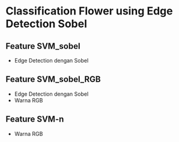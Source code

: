 # Classification Flower using Edge Detection Sobel

## Feature SVM_sobel

- Edge Detection dengan Sobel

## Feature SVM_sobel_RGB

- Edge Detection dengan Sobel
- Warna RGB

## Feature SVM-n

- Warna RGB